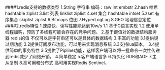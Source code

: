####1.redis支持的数据类型
    1.String 字符串
        编码：raw int embstr
    2.hash 哈希
        hashtable ziplist
    3.list 列表
        linklist ziplist
    4.set 集合
        hashtable intset
    5.zset 有序集合
        skiplist ziplist
    6.Bitmaps
        位图
    7.HyperLogLog
    8.GEO
        地理信息定位
####2.redis特性
    1.速度快，读写性能能达到10w/s
        1.1 基于C语言实现
        1.2 使用单线程加购，预防了多线程可能会存在的竞争问题。
    2.基于键值对的数据结构服务器
        redis的值 不仅可以是字符串还可以是具体的数据结构
    3.丰富的功能
        3.1提供键过期功能
        3.2提供订阅发布功能，可以用来实现消息系统
        3.3支持lua脚本，
        3.4提供简单的事务特性
        3.5提供了Pipline功能，这样客户端可以将一批命令一次性传递到redis减少了网络开销。
    4.简单稳定
    5.客户端语言多
    6.持久化
        RDB和AOF
    7.主从复制
    8.高可用和分布式
    高可用实现Redis Sentinel，
            
